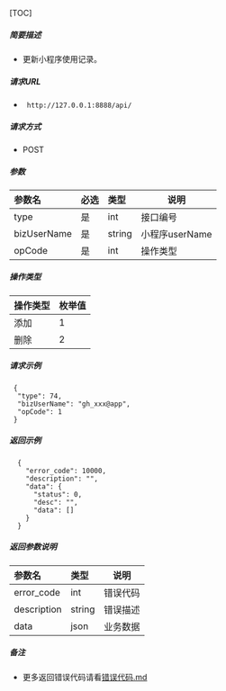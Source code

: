 

[TOC]
    
##### 简要描述

- 更新小程序使用记录。

##### 请求URL
- ` http://127.0.0.1:8888/api/`
  
##### 请求方式
- POST 

##### 参数

| 参数名         | 必选 | 类型     | 说明          |   
|:------------|:---|:-------|-------------|   
| type        | 是  | int    | 接口编号        |   
| bizUserName | 是  | string | 小程序userName |   
| opCode      | 是  | int    | 操作类型        |   

##### 操作类型

| 操作类型 | 枚举值 |   
|:-----|:----|   
| 添加   | 1   |   
| 删除   | 2   |   

##### 请求示例

```
 {
  "type": 74,
  "bizUserName": "gh_xxx@app",
  "opCode": 1
 } 
```

##### 返回示例 

``` 
  {
    "error_code": 10000,
    "description": "",
    "data": {
      "status": 0,
      "desc": "",
      "data": []
    }
  }
```

##### 返回参数说明 

| 参数名         | 类型     | 说明   |   
|:------------|:-------|------|   
| error_code  | int    | 错误代码 |   
| description | string | 错误描述 |   
| data        | json   | 业务数据 |   

##### 备注 

- 更多返回错误代码请看[错误代码.md](../错误代码.md)








